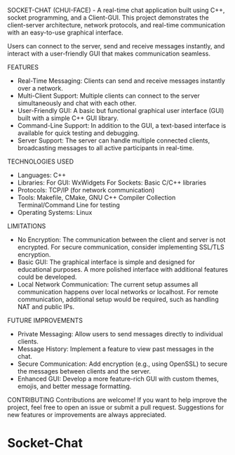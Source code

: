 SOCKET-CHAT (CHUI-FACE) - 
  A real-time chat application built using C++, socket programming, and a Client-GUI. This project demonstrates
  the client-server architecture, network protocols, and real-time communication with an easy-to-use graphical interface.

  Users can connect to the server, send and receive messages instantly, and interact with a user-friendly GUI
  that makes communication seamless.


FEATURES

 *  Real-Time Messaging: Clients can send and receive messages instantly over a network.
 *  Multi-Client Support: Multiple clients can connect to the server simultaneously and chat with each other.
 *  User-Friendly GUI: A basic but functional graphical user interface (GUI) built with a simple C++ GUI library.
 *  Command-Line Support: In addition to the GUI, a text-based interface is available for quick testing and debugging.
 *  Server Support: The server can handle multiple connected clients, broadcasting messages to all active participants in real-time.


TECHNOLOGIES USED

 *  Languages: C++
 *  Libraries:
    	For GUI: WxWidgets
    	For Sockets: Basic C/C++ libraries
 *  Protocols: TCP/IP (for network communication)
 *  Tools:
    	Makefile, CMake, GNU C++ Compiler Collection
    	Terminal/Command Line for testing
 *  Operating Systems: Linux


LIMITATIONS

 *  No Encryption: The communication between the client and server is not encrypted. For secure communication, consider
      implementing SSL/TLS encryption.
 *  Basic GUI: The graphical interface is simple and designed for educational purposes. A more polished interface with
      additional features could be developed.
 *  Local Network Communication: The current setup assumes all communication happens over local networks or
      localhost. For remote communication, additional setup would be required, such as handling NAT and public IPs.


FUTURE IMPROVEMENTS

 *  Private Messaging: Allow users to send messages directly to individual clients.
 *  Message History: Implement a feature to view past messages in the chat.
 *  Secure Communication: Add encryption (e.g., using OpenSSL) to secure the messages between clients and the server.
 *  Enhanced GUI: Develop a more feature-rich GUI with custom themes, emojis, and better message formatting.


CONTRIBUTING
    Contributions are welcome! If you want to help improve the project, feel free to open an issue or submit a pull
    request. Suggestions for new features or improvements are always appreciated.
# Socket-Chat
